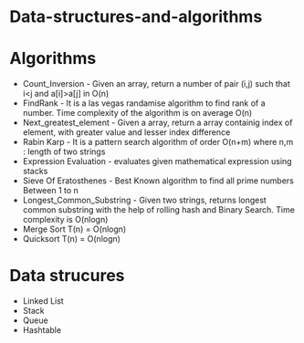 # Data-structures-and-algorithms


# Algorithms
* Count_Inversion - Given an array, return a number of pair (i,j) such that i<j and a[i]>a[j] in O(n)
* FindRank - It is a las vegas randamise algorithm to find rank of a number. Time complexity of the algorithm is on
              average O(n) 
* Next_greatest_element - Given a array, return a array containig index of element, with greater value and lesser index difference
* Rabin Karp - It is a pattern search algorithm of order O(n+m) where n,m : length of two strings
* Expression Evaluation - evaluates given mathematical expression using stacks
* Sieve Of Eratosthenes - Best Known algorithm to find all prime numbers Between 1 to n 
* Longest_Common_Substring - Given two strings, returns longest common substring with the help of rolling hash and Binary Search. Time complexity is O(nlogn)
* Merge Sort T(n) = O(nlogn)
* Quicksort  T(n) = O(nlogn)



# Data strucures
* Linked List
* Stack
* Queue
* Hashtable
